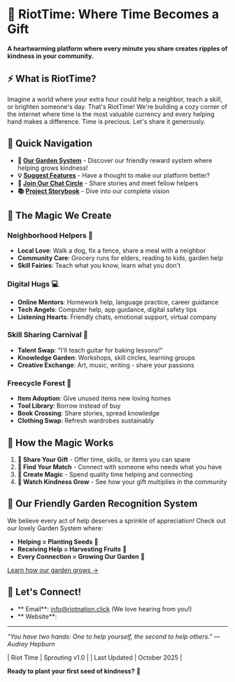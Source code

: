 # 🏴 RiotTime: Where Time Becomes a Gift 

**A heartwarming platform where every minute you share creates ripples of kindness in your community.**

## ⚡️ What is RiotTime?

Imagine a world where your extra hour could help a neighbor, teach a skill, or brighten someone's day. That's RiotTime! We're building a cozy corner of the internet where time is the most valuable currency and every helping hand makes a difference. Time is precious. Let's share it generously.

## 🚀 Quick Navigation

- **🍉 [Our Garden System](garden.md)** - Discover our friendly reward system where helping grows kindness!
- **💡 [Suggest Features](https://github.com/riotnation/riottime/issues/new)** - Have a thought to make our platform better?
- **💬 [Join Our Chat Circle](https://github.com/Nikosmico/RiotTime/discussions/2)** - Share stories and meet fellow helpers
- **📚 [Project Storybook](docs/.pdf)** - Dive into our complete vision

## 🌈 The Magic We Create

### **Neighborhood Helpers** 🏡
- **Local Love**: Walk a dog, fix a fence, share a meal with a neighbor
- **Community Care**: Grocery runs for elders, reading to kids, garden help
- **Skill Fairies**: Teach what you know, learn what you don't

### **Digital Hugs** 💻  
- **Online Mentors**: Homework help, language practice, career guidance
- **Tech Angels**: Computer help, app guidance, digital safety tips
- **Listening Hearts**: Friendly chats, emotional support, virtual company

### **Skill Sharing Carnival** 🎪
- **Talent Swap**: "I'll teach guitar for baking lessons!"
- **Knowledge Garden**: Workshops, skill circles, learning groups
- **Creative Exchange**: Art, music, writing - share your passions

### **Freecycle Forest** 🌳
- **Item Adoption**: Give unused items new loving homes
- **Tool Library**: Borrow instead of buy
- **Book Crossing**: Share stories, spread knowledge
- **Clothing Swap**: Refresh wardrobes sustainably

## 🎯 How the Magic Works

1. **🍉 Share Your Gift** - Offer time, skills, or items you can spare
2. **🤝 Find Your Match** - Connect with someone who needs what you have
3. **💫 Create Magic** - Spend quality time helping and connecting
4. **🌱 Watch Kindness Grow** - See how your gift multiplies in the community

## 🌱 Our Friendly Garden Recognition System

We believe every act of help deserves a sprinkle of appreciation! Check out our lovely Garden System where:
- **Helping = Planting Seeds** 🌱
- **Receiving Help = Harvesting Fruits** 🍉
- **Every Connection = Growing Our Garden** 🌿

[Learn how our garden grows →](garden.md)

## 📨 Let's Connect!

- ** Email**: info@riotnation.click (We love hearing from you!)
- ** Website**: 

---

*“You have two hands: One to help yourself, the second to help others.” — Audrey Hepburn*

|  Riot Time | Sprouting v1.0 |
| Last Updated | October 2025 |

**Ready to plant your first seed of kindness?** 🌱
